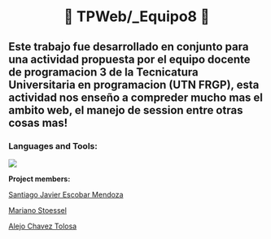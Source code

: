 <h1 align="center"> <b> 💸 TPWeb/_Equipo8 💸 </b> </h1>
<h2 aling="center"> <b> Este trabajo fue desarrollado en conjunto para una actividad propuesta por el equipo docente de programacion 3 de la 
  Tecnicatura Universitaria en programacion (UTN FRGP), esta actividad nos enseño a compreder mucho mas el ambito web, el manejo de session entre otras cosas mas! </b>

<h3 align="left">Languages and Tools:</h3>
<a href="https://skillicons.dev">
    <img src="https://skillicons.dev/icons?i=git,css,discord,github,html,mysql,cs,dotnet,=8" />
  </a>


   **Project members:**
   
   [Santiago Javier Escobar Mendoza](https://github.com/SantiagoxEscobar)
   
   [Mariano Stoessel](https://github.com/Mariano-Stoessel)
   
   [Alejo Chavez Tolosa](https://github.com/alejocht)
   
